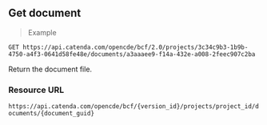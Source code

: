 ## Get document

> Example

```http
GET https://api.catenda.com/opencde/bcf/2.0/projects/3c34c9b3-1b9b-4750-a4f3-0641d58fe48e/documents/a3aaaee9-f14a-432e-a008-2feec907c2ba
```

Return the document file.

### Resource URL

`https://api.catenda.com/opencde/bcf/{version_id}/projects/project_id/documents/{document_guid}`
